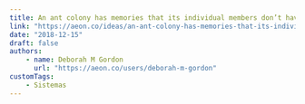 ```yaml
---
title: An ant colony has memories that its individual members don’t have
link: "https://aeon.co/ideas/an-ant-colony-has-memories-that-its-individual-members-dont-have"
date: "2018-12-15"
draft: false
authors:
    - name: Deborah M Gordon
      url: "https://aeon.co/users/deborah-m-gordon"
customTags:
    - Sistemas
---
```

